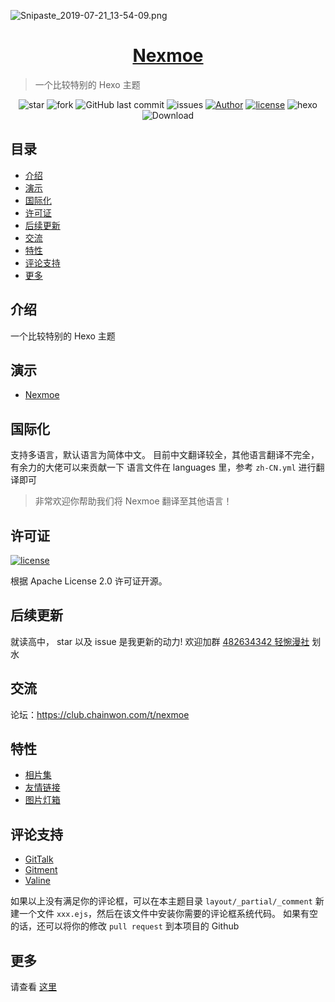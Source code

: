 ![Snipaste_2019-07-21_13-54-09.png](https://i.loli.net/2019/07/21/5d34014060cf831071.png)

<h1 align="center"><a href="https://nexmoe.com/hexo-theme-nexmoe.html" target="_blank">Nexmoe</a></h1>

> 一个比较特别的 Hexo 主题

<p align="center">
<img alt="star" src="https://img.shields.io/github/stars/nexmoe/hexo-theme-nexmoe.svg"/>
<img alt="fork" src="https://img.shields.io/github/forks/nexmoe/hexo-theme-nexmoe.svg"/>
<img alt="GitHub last commit" src="https://img.shields.io/github/last-commit/nexmoe/hexo-theme-nexmoe.svg?label=commits">
<img alt="issues" src="https://img.shields.io/github/issues/nexmoe/hexo-theme-nexmoe.svg"/>
<a href="https://nexmoe.com"><img alt="Author" src="https://img.shields.io/badge/author-%E6%8A%98%E5%BD%B1%E8%BD%BB%E6%A2%A6-red.svg"/></a>
<a href="https://github.com/nexmoe/hexo-theme-nexmoe/blob/master/LICENSE"><img alt="license" src="https://img.shields.io/github/license/nexmoe/hexo-theme-nexmoe.svg"/></a>
<img alt="hexo" src="https://img.shields.io/badge/hexo-blue.svg"/>
<img alt="Download" src="https://img.shields.io/badge/download-23.8KB-brightgreen.svg?style=flat-square"/>
</p>

## 目录

- [介绍](#%E4%BB%8B%E7%BB%8D)
- [演示](#%E6%BC%94%E7%A4%BA)
- [国际化](#%E5%9B%BD%E9%99%85%E5%8C%96)
- [许可证](#%E8%AE%B8%E5%8F%AF%E8%AF%81)
- [后续更新](#%E5%90%8E%E7%BB%AD%E6%9B%B4%E6%96%B0)
- [交流](#%E4%BA%A4%E6%B5%81)
- [特性](#%E7%89%B9%E6%80%A7)
- [评论支持](#%E8%AF%84%E8%AE%BA%E6%94%AF%E6%8C%81)
- [更多](#%E6%9B%B4%E5%A4%9A)

## 介绍

一个比较特别的 Hexo 主题

## 演示

- [Nexmoe](https://nexmoe.com/)

## 国际化

支持多语言，默认语言为简体中文。
目前中文翻译较全，其他语言翻译不完全，有余力的大佬可以来贡献一下
语言文件在 languages 里，参考 `zh-CN.yml` 进行翻译即可

> 非常欢迎你帮助我们将 Nexmoe 翻译至其他语言！

## 许可证

<a href="https://github.com/nexmoe/hexo-theme-nexmoe/blob/master/LICENSE"><img alt="license" src="https://img.shields.io/github/license/nexmoe/hexo-theme-nexmoe.svg"/></a>

根据 Apache License 2.0 许可证开源。

## 后续更新
就读高中，
star 以及 issue 是我更新的动力!
欢迎加群 [482634342 轻惋漫社](https://jq.qq.com/?_wv=1027&k=5CfKHun) 划水

## 交流
论坛：https://club.chainwon.com/t/nexmoe

## 特性
- [相片集](#相片集)
- [友情链接](#友情链接)
- [图片灯箱](#图片灯箱)

## 评论支持
- [GitTalk](https://github.com/gitalk/gitalk)
- [Gitment](https://github.com/imsun/gitment)
- [Valine](https://valine.js.org/)

如果以上没有满足你的评论框，可以在本主题目录 `layout/_partial/_comment` 新建一个文件 `xxx.ejs`，然后在该文件中安装你需要的评论框系统代码。
如果有空的话，还可以将你的修改 `pull request` 到本项目的 Github


## 更多
请查看 [这里](https://nexmoe.com/hexo-theme-nexmoe.html)
